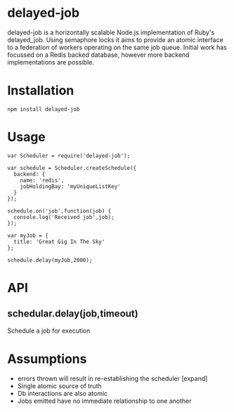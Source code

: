 delayed-job
===========
delayed-job is a horizontally scalable Node.js implementation of Ruby's delayed_job. Using semaphore locks it aims to provide an atomic interface to a federation of workers operating on the same job queue. Initial work has focussed on a Redis backed database, however more backend implementations are possible.

# Installation

```
npm install delayed-job
```

# Usage
```
var Scheduler = require('delayed-job');

var schedule = Scheduler.createSchedule({
  backend: {
    name: 'redis',
    jobHoldingBay: 'myUniqueListKey'
  }
});

schedule.on('job',function(job) {
  console.log('Received job',job);
});

var myJob = {
  title: 'Great Gig In The Sky'
};

schedule.delay(myJob,2000);
```

# API

## schedular.delay(job,timeout)
Schedule a job for execution

# Assumptions
* errors thrown will result in re-establishing the scheduler [expand]
* Single atomic source of truth
* Db interactions are also atomic
* Jobs emitted have no immediate relationship to one another